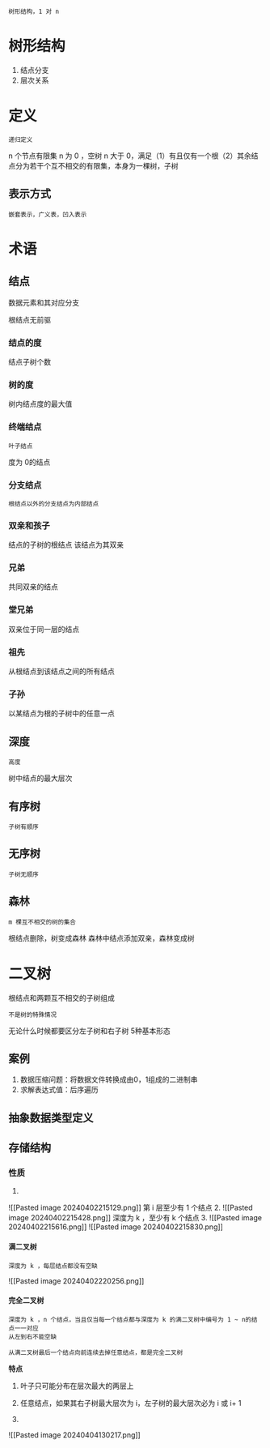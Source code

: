 	树形结构，1 对 n

# 树形结构

1. 结点分支
2. 层次关系

# 定义
	递归定义

n 个节点有限集
n 为 0 ，空树
n 大于 0，满足（1）有且仅有一个根（2）其余结点分为若干个互不相交的有限集，本身为一棵树，子树

## 表示方式
	嵌套表示，广义表，凹入表示

# 术语

## 结点

数据元素和其对应分支

根结点无前驱
### 结点的度

结点子树个数
### 树的度

树内结点度的最大值

### 终端结点
	叶子结点

度为 0的结点
### 分支结点
	根结点以外的分支结点为内部结点

### 双亲和孩子

结点的子树的根结点
该结点为其双亲

### 兄弟

共同双亲的结点

### 堂兄弟

双亲位于同一层的结点

### 祖先

从根结点到该结点之间的所有结点

### 子孙

以某结点为根的子树中的任意一点

## 深度
	高度

树中结点的最大层次

## 有序树
	子树有顺序
## 无序树
	子树无顺序

## 森林
	m 棵互不相交的树的集合
根结点删除，树变成森林
森林中结点添加双亲，森林变成树

# 二叉树

根结点和两颗互不相交的子树组成

	不是树的特殊情况

无论什么时候都要区分左子树和右子树
5种基本形态

## 案例

1. 数据压缩问题：将数据文件转换成由0，1组成的二进制串
2. 求解表达式值：后序遍历

## 抽象数据类型定义

## 存储结构

### 性质

1. 
![[Pasted image 20240402215129.png]]
	第 i 层至少有 1 个结点
2. 
![[Pasted image 20240402215428.png]]
	深度为 k ，至少有 k 个结点
3. 
![[Pasted image 20240402215616.png]]
![[Pasted image 20240402215830.png]]

#### 满二叉树
	深度为 k ，每层结点都没有空缺

![[Pasted image 20240402220256.png]]

#### 完全二叉树
	深度为 k ，n 个结点，当且仅当每一个结点都与深度为 k 的满二叉树中编号为 1 ~ n的结点一一对应
	从左到右不能空缺

	从满二叉树最后一个结点向前连续去掉任意结点，都是完全二叉树

**特点**
1. 叶子只可能分布在层次最大的两层上
2. 任意结点，如果其右子树最大层次为 i，左子树的最大层次必为 i 或 i+ 1




4. 
![[Pasted image 20240404130217.png]]






